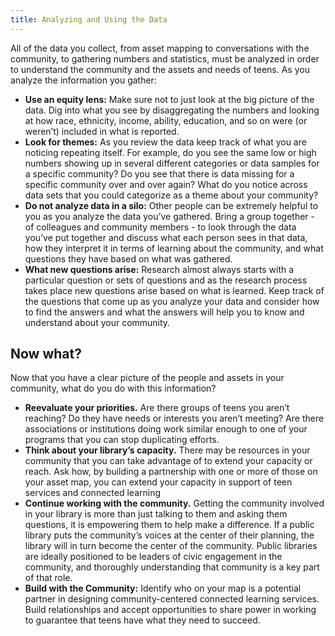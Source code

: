 ```yaml
---
title: Analyzing and Using the Data
---
```


All of the data you collect, from asset mapping to conversations with the community, to gathering numbers and statistics, must be analyzed in order to understand the community and the assets and needs of teens.  As you analyze the information you gather:

* **Use an equity lens:** Make sure not to just look at the big picture of the data. Dig into what you see by disaggregating the numbers and looking at how race, ethnicity, income, ability, education, and so on were (or weren’t) included in what is reported.
* **Look for themes:** As you review the data keep track of what you are noticing repeating itself. For example, do you see the same low or high numbers showing up in several different categories or data samples for a specific community? Do you see that there is data missing for a specific community over and over again?  What do you notice across data sets that you could categorize as a theme about your community?
* **Do not analyze data in a silo:** Other people can be extremely helpful to you as you analyze the data you’ve gathered. Bring a group together - of colleagues and community members - to look through the data you’ve put together and discuss what each person sees in that data, how they interpret it in terms of learning about the community, and what questions they have based on what was gathered.
* **What new questions arise:** Research almost always starts with a particular question or sets of questions and as the research process takes place new questions arise based on what is learned.  Keep track of the questions that come up as you analyze your data and consider how to find the answers and what the answers will help you to know and understand about your community.


## Now what?

Now that you have a clear picture of the people and assets in your community, what do you do with this information?

* **Reevaluate your priorities.** Are there groups of teens you aren’t reaching? Do they have needs or interests you aren’t meeting? Are there associations or institutions doing work similar enough to one of your programs that you can stop duplicating efforts.
* **Think about your library’s capacity.** There may be resources in your community that you can take advantage of to extend your capacity or reach. Ask how, by building a partnership with one or more of those on your asset map, you can extend your capacity in support of teen services and connected learning
* **Continue working with the community.** Getting the community involved in your library is more than just talking to them and asking them questions, it is empowering them to help make a difference. If a public library puts the community’s voices at the center of their planning, the library will in turn become the center of the community. Public libraries are ideally positioned to be leaders of civic engagement in the community, and thoroughly understanding that community is a key part of that role.
* **Build with the Community:** Identify who on your map is a potential partner in designing community-centered connected learning services.  Build relationships and accept opportunities to share power in working to guarantee that teens have what they need to succeed.


